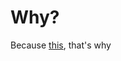 # Why?

Because [this](https://lukeplant.me.uk/blog/posts/avoid-django-genericforeignkey/), that's why
